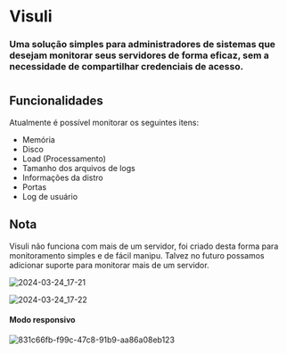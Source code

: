 # Visuli
### Uma solução simples para administradores de sistemas que desejam monitorar seus servidores de forma eficaz, sem a necessidade de compartilhar credenciais de acesso.
#

## Funcionalidades

Atualmente é possível monitorar os seguintes itens:

- Memória
- Disco
- Load (Processamento)
- Tamanho dos arquivos de logs
- Informações da distro
- Portas
- Log de usuário

## Nota
Visuli não funciona com mais de um servidor, foi criado desta forma para monitoramento simples e de fácil manipu. Talvez no futuro possamos adicionar suporte para monitorar mais de um servidor.


![2024-03-24_17-21](https://github.com/paulo-hj/Visuli/assets/95994249/35765c23-cffe-4efa-81e9-3c4237790ba2)

![2024-03-24_17-22](https://github.com/paulo-hj/Visuli/assets/95994249/b6685f58-622c-467a-8760-50df90810c21)

#### Modo responsivo

![831c66fb-f99c-47c8-91b9-aa86a08eb123](https://github.com/paulo-hj/Visuli/assets/95994249/acaa21e2-67d1-4555-ba8e-3fff166f3f18)
